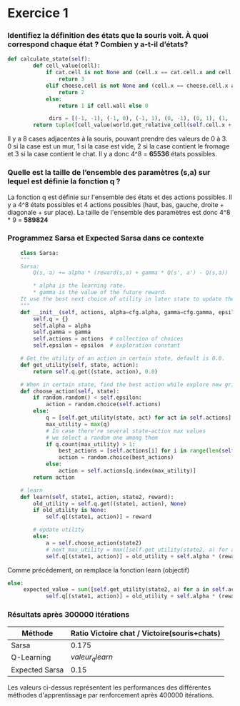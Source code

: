 # Exercice 1

### Identifiez la définition des états que la souris voit. À quoi correspond chaque état ? Combien y a-t-il d’états?

```python
def calculate_state(self):
        def cell_value(cell):
            if cat.cell is not None and (cell.x == cat.cell.x and cell.y == cat.cell.y):
                return 3
            elif cheese.cell is not None and (cell.x == cheese.cell.x and cell.y == cheese.cell.y):
                return 2
            else:
                return 1 if cell.wall else 0

             dirs = [(-1, -1), (-1, 0), (-1, 1), (0, -1), (0, 1), (1, -1), (1, 0), (1, 1)]
        return tuple([cell_value(world.get_relative_cell(self.cell.x + dir[0], self.cell.y + dir[1])) for dir in dirs])

```
Il y a 8 cases adjacentes à la souris, pouvant prendre des valeurs de 0 à 3. 0 si la case est un mur, 1 si la case est vide, 2 si la case contient le fromage et 3 si la case contient le chat. Il y a donc 4^8 = **65536** états possibles.

### Quelle est la taille de l’ensemble des paramètres (s,a) sur lequel est définie la fonction q ?

La fonction q est définie sur l'ensemble des états et des actions possibles. Il y a 4^8 états possibles et 4 actions possibles (haut, bas, gauche, droite + diagonale + sur place). La taille de l'ensemble des paramètres est donc 4^8 * 9 = **589824**

### Programmez Sarsa et Expected Sarsa dans ce contexte

```python
    class Sarsa:
    """
    Sarsa:
        Q(s, a) += alpha * (reward(s,a) + gamma * Q(s', a') - Q(s,a))

        * alpha is the learning rate.
        * gamma is the value of the future reward.
    It use the best next choice of utility in later state to update the former state.
    """
    def __init__(self, actions, alpha=cfg.alpha, gamma=cfg.gamma, epsilon=cfg.epsilon):
        self.q = {}
        self.alpha = alpha
        self.gamma = gamma
        self.actions = actions  # collection of choices
        self.epsilon = epsilon  # exploration constant

    # Get the utility of an action in certain state, default is 0.0.
    def get_utility(self, state, action):
        return self.q.get((state, action), 0.0)

    # When in certain state, find the best action while explore new grid by chance.
    def choose_action(self, state):
        if random.random() < self.epsilon:
            action = random.choice(self.actions)
        else:
            q = [self.get_utility(state, act) for act in self.actions]
            max_utility = max(q)
            # In case there're several state-action max values
            # we select a random one among them
            if q.count(max_utility) > 1:
                best_actions = [self.actions[i] for i in range(len(self.actions)) if q[i] == max_utility]
                action = random.choice(best_actions)
            else:
                action = self.actions[q.index(max_utility)]
        return action

    # learn
    def learn(self, state1, action, state2, reward):
        old_utility = self.q.get((state1, action), None)
        if old_utility is None:
            self.q[(state1, action)] = reward

        # update utility
        else:
            a = self.choose_action(state2)
            # next_max_utility = max([self.get_utility(state2, a) for a in self.actions])
            self.q[(state1, action)] = old_utility + self.alpha * (reward + self.gamma * [self.get_utility(state2, a)  - old_utility)
```
Comme précédement, on remplace la fonction learn (objectif)
```python
else:
     expected_value = sum([self.get_utility(state2, a) for a in self.actions]) / len(self.actions)
            self.q[(state1, action)] = old_utility + self.alpha * (reward + self.gamma * expected_value - old_utility)

```




### Résultats après 300000 itérations

| Méthode          | Ratio Victoire chat / Victoire(souris+chats) |
|------------------|--------------------|
| Sarsa            |  0.175    |
| Q-Learning       |  $valeur_qlearn$   |
| Expected Sarsa   |  0.15 |

Les valeurs ci-dessus représentent les performances des différentes méthodes d'apprentissage par renforcement après 400000 itérations. 